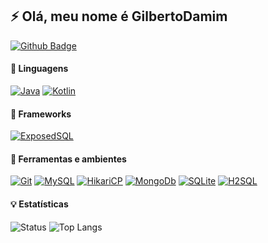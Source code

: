 ## ⚡ Olá, meu nome é GilbertoDamim 

<a href="https://github.com/GilbertoDamim"><img alt="Github Badge" src="https://img.shields.io/badge/-Github-4B0082?style=for-the-badge&logo=Github&logoColor=gray&link=https://github.com/GilbertoDamim" /></a>

#### :speech_balloon: Linguagens
<a href="#"><img alt="Java" src="https://img.shields.io/badge/Java-4B0082.svg?style=for-the-badge&logo=java&logoColor=white" /></a>
<a href="https://github.com/JetBrains/kotlin"><img alt="Kotlin" src="https://img.shields.io/badge/Kotlin-4B0082.svg?style=for-the-badge&logo=kotlin&logoColor=white&link=https://github.com/JetBrains/kotlin" /></a>


#### :hammer: Frameworks
<a href="https://github.com/JetBrains/Exposed"><img alt="ExposedSQL" src="https://img.shields.io/badge/ExposedSQL-4B0082.svg?style=for-the-badge&logo=kotlin&logoColor=white&link=https://github.com/JetBrains/Exposed" /></a>

#### :wrench: Ferramentas e ambientes
<a href="https://github.com/GilbertoDamim"><img alt="Git" src="https://img.shields.io/badge/Git-4B0082.svg?style=for-the-badge&logo=git&logoColor=D853F&link=https://github.com/GilbertoDamim" /></a>
<a href="https://github.com/mysql"><img alt="MySQL" src="https://img.shields.io/badge/MySQL-4B0082.svg?style=for-the-badge&logo=mysql&logoColor=whit&link=https://github.com/mysql" /></a>
<a href="https://github.com/brettwooldridge/HikariCP"><img alt="HikariCP" src="https://img.shields.io/badge/HikariCP-4B0082.svg?style=for-the-badge&logo=mysql&logoColor=white&link=https://github.com/brettwooldridge/HikariCP" /></a>
<a href="https://github.com/mongodb/mongo"><img alt="MongoDb" src="https://img.shields.io/badge/MongoDb-4B0082.svg?style=for-the-badge&logo=mongodb&logoColor=4DB33D&link=https://github.com/mongodb/mongo" /></a>
<a href="https://sqlite.org/index.html"><img alt="SQLite" src="https://img.shields.io/badge/SQLITE-4B0082.svg?style=for-the-badge&logo=sqlite&logoColor=008080&link=https://sqlite.org/index.html" /></a>
<a href="https://github.com/h2database/h2database"><img alt="H2SQL" src="https://img.shields.io/badge/H2SQL-4B0082.svg?style=for-the-badge&logo=sqlite&logoColor=008080&link=https://github.com/h2database/h2database" /></a>

#### :bulb: Estatísticas
<a>![Status](https://github-readme-stats.vercel.app/api?username=GilbertoDamim&show_icons=true&count_private=true&theme=nightowl&locale=pt-br&hide=prs,issues)</a>
<a>![Top Langs](https://github-readme-stats.vercel.app/api/top-langs/?username=GilbertoDamim&hide=html&layout=compact&theme=nightowl&locale=pt-br)</a>
